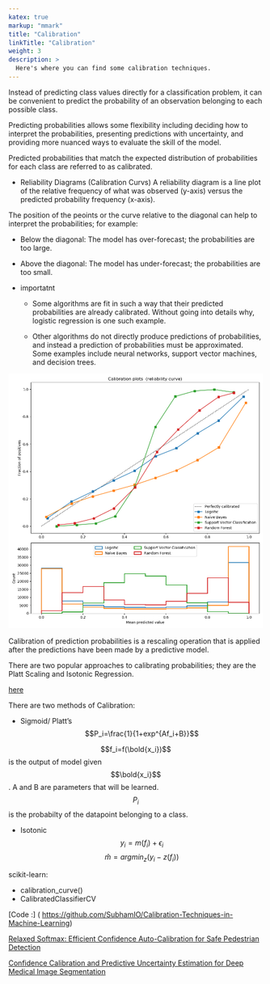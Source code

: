 ```yaml
---
katex: true
markup: "mmark"
title: "Calibration"
linkTitle: "Calibration"
weight: 3
description: >
  Here's where you can find some calibration techniques.
---
```


Instead of predicting class values directly for a classification problem, it can be convenient to predict the probability of an observation belonging to each possible class.

Predicting probabilities allows some flexibility including deciding how to interpret the probabilities, presenting predictions with uncertainty, and providing more nuanced ways to evaluate the skill of the model.

Predicted probabilities that match the expected distribution of probabilities for each class are referred to as calibrated. 

* Reliability Diagrams (Calibration Curvs)
A reliability diagram is a line plot of the relative frequency of what was observed (y-axis) versus the predicted probability frequency  (x-axis).

The position of the peoints or the curve relative to the diagonal can help to interpret the probabilities; for example:

  * Below the diagonal: The model has over-forecast; the probabilities are too large.
  * Above the diagonal: The model has under-forecast; the probabilities are too small.

* importatnt 
  * Some algorithms are fit in such a way that their predicted probabilities are already calibrated. Without going into details why, logistic regression is one such example.

  *  Other algorithms do not directly produce predictions of probabilities, and instead a prediction of probabilities must be approximated. Some examples include neural networks, support vector machines, and decision trees.

![Calibration Curvs (Reliability Diagrams)](./images/sphx_glr_plot_compare_calibration_0011.png)

Calibration of prediction probabilities is a rescaling operation that is applied after the predictions have been made by a predictive model.

There are two popular approaches to calibrating probabilities; they are the Platt Scaling and Isotonic Regression.

[here](https://machinelearningmastery.com/calibrated-classification-model-in-scikit-learn/)

There are two methods of Calibration:
* Sigmoid/ Platt’s
$$P_i=\frac{1}{1+exp^{Af_i+B}}$$

$$f_i=f(\bold{x_i})$$ is the output of model given $$\bold{x_i}$$. A and B are parameters that will be learned.
$$P_i$$ is the probabilty of the datapoint belonging to a class.

* Isotonic 
$$y_i=m(f_i)+\epsilon_i$$
$$\hat{m}=argmin_z(y_i-z(f_i))$$

scikit-learn: 
* calibration_curve()
*  CalibratedClassifierCV

[Code :] ( https://github.com/SubhamIO/Calibration-Techniques-in-Machine-Learning)

[Relaxed Softmax: Efficient Confidence Auto-Calibration for Safe Pedestrian Detection](http://www.robots.ox.ac.uk/~vedaldi/assets/pubs/neumann18relaxed.pdf)

[Confidence Calibration and Predictive Uncertainty Estimation for Deep Medical Image Segmentation](https://arxiv.org/pdf/1911.13273.pdf)


